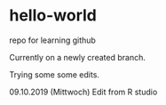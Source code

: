 # hello-world
repo for learning github 

Currently on a newly created branch.

Trying some some edits. 

09.10.2019 (Mittwoch)
Edit from R studio
